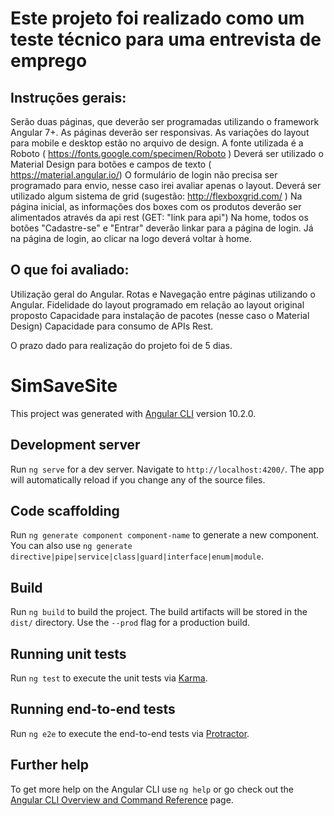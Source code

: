 # Este projeto foi realizado como um teste técnico para uma entrevista de emprego

## Instruções gerais:
Serão duas páginas, que deverão ser programadas utilizando o framework Angular 7+.
As páginas deverão ser responsivas. As variações do layout para mobile e desktop estão no arquivo de design.
A fonte utilizada é a Roboto (  https://fonts.google.com/specimen/Roboto )
Deverá ser utilizado o Material Design para botões e campos de texto ( https://material.angular.io/)
O formulário de login não precisa ser programado para envio, nesse caso irei avaliar apenas o layout.
Deverá ser utilizado algum sistema de grid (sugestão: http://flexboxgrid.com/ )
Na página inicial, as informações dos boxes com os produtos deverão ser alimentados através da api rest (GET: "link para api")
Na home, todos os botões "Cadastre-se" e "Entrar" deverão linkar para a página de login. Já na página de login, ao clicar na logo deverá voltar à home.

## O que foi avaliado:
Utilização geral do Angular. 
Rotas e Navegação entre páginas utilizando o Angular. 
Fidelidade do layout programado em relação ao layout original proposto
Capacidade para instalação de pacotes (nesse caso o Material Design)
Capacidade para consumo de APIs Rest.

O prazo dado para realização do projeto foi de 5 dias.


# SimSaveSite

This project was generated with [Angular CLI](https://github.com/angular/angular-cli) version 10.2.0.

## Development server

Run `ng serve` for a dev server. Navigate to `http://localhost:4200/`. The app will automatically reload if you change any of the source files.

## Code scaffolding

Run `ng generate component component-name` to generate a new component. You can also use `ng generate directive|pipe|service|class|guard|interface|enum|module`.

## Build

Run `ng build` to build the project. The build artifacts will be stored in the `dist/` directory. Use the `--prod` flag for a production build.

## Running unit tests

Run `ng test` to execute the unit tests via [Karma](https://karma-runner.github.io).

## Running end-to-end tests

Run `ng e2e` to execute the end-to-end tests via [Protractor](http://www.protractortest.org/).

## Further help

To get more help on the Angular CLI use `ng help` or go check out the [Angular CLI Overview and Command Reference](https://angular.io/cli) page.
